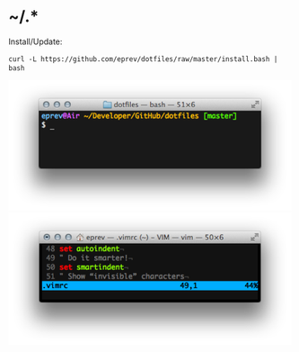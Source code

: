 # ~/.*

Install/Update:
```
curl -L https://github.com/eprev/dotfiles/raw/master/install.bash | bash
```

![](screenshot.png)
![](screenshot-vim.png)
